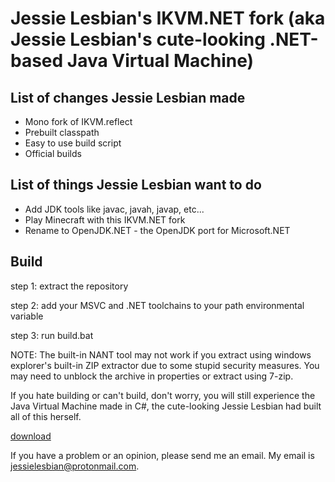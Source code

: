 # Jessie Lesbian's IKVM.NET fork (aka Jessie Lesbian's cute-looking .NET-based Java Virtual Machine)

## List of changes Jessie Lesbian made

 + Mono fork of IKVM.reflect
 + Prebuilt classpath
 + Easy to use build script
 + Official builds

## List of things Jessie Lesbian want to do

 + Add JDK tools like javac, javah, javap, etc...
 + Play Minecraft with this IKVM.NET fork
 + Rename to OpenJDK.NET - the OpenJDK port for Microsoft.NET

## Build

step 1: extract the repository

step 2: add your MSVC and .NET toolchains to your path environmental variable

step 3: run build.bat

NOTE: The built-in NANT tool may not work if you extract using windows explorer's built-in ZIP extractor due to some stupid security measures. You may need to unblock the archive in properties or extract using 7-zip.

If you hate building or can't build, don't worry, you will still experience the Java Virtual Machine made in C#, the cute-looking Jessie Lesbian had built all of this herself.

[download](https://github.com/jessielesbian/ikvm/releases/download/8.5.0.3/ikvm_8.5.0.3_bin_windows.zip)

If you have a problem or an opinion, please send me an email. My email is jessielesbian@protonmail.com.
